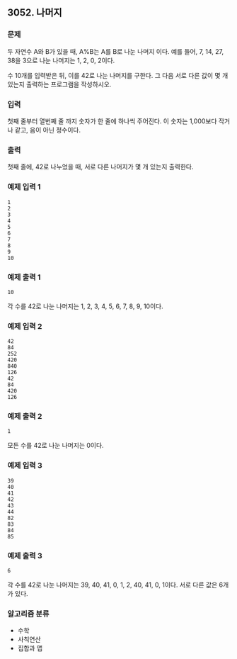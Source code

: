 ## 3052. 나머지

### 문제

두 자연수 A와 B가 있을 때, A%B는 A를 B로 나눈 나머지 이다. 예를 들어, 7, 14, 27, 38을 3으로 나눈 나머지는 1, 2, 0, 2이다. 

수 10개를 입력받은 뒤, 이를 42로 나눈 나머지를 구한다. 그 다음 서로 다른 값이 몇 개 있는지 출력하는 프로그램을 작성하시오.

### 입력
첫째 줄부터 열번째 줄 까지 숫자가 한 줄에 하나씩 주어진다. 이 숫자는 1,000보다 작거나 같고, 음이 아닌 정수이다.

### 출력
첫째 줄에, 42로 나누었을 때, 서로 다른 나머지가 몇 개 있는지 출력한다.

### 예제 입력 1
```
1
2
3
4
5
6
7
8
9
10
```

### 예제 출력 1
``` 
10
```
각 수를 42로 나눈 나머지는 1, 2, 3, 4, 5, 6, 7, 8, 9, 10이다.

### 예제 입력 2
```
42
84
252
420
840
126
42
84
420
126
```

### 예제 출력 2
```
1
```

모든 수를 42로 나눈 나머지는 0이다.

### 예제 입력 3
```
39
40
41
42
43
44
82
83
84
85
```

### 예제 출력 3
```
6
```

각 수를 42로 나눈 나머지는 39, 40, 41, 0, 1, 2, 40, 41, 0, 1이다. 서로 다른 값은 6개가 있다.

### 알고리즘 분류
- 수학
- 사칙연산
- 집합과 맵
  
#
